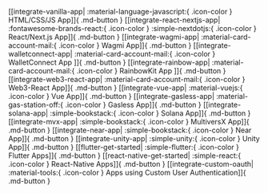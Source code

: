 [[integrate-vanilla-app| :material-language-javascript:{ .icon-color } HTML/CSS/JS App]]{ .md-button }
[[integrate-react-nextjs-app| :fontawesome-brands-react:{ .icon-color } :simple-nextdotjs:{ .icon-color } React/Next.js App]]{ .md-button } 
[[integrate-wagmi-app| :material-card-account-mail:{ .icon-color } Wagmi App]]{ .md-button } 
[[integrate-walletconnect-app| :material-card-account-mail:{ .icon-color } WalletConnect App ]]{ .md-button }
[[integrate-rainbow-app| :material-card-account-mail:{ .icon-color } RainbowKit App ]]{ .md-button }
[[integrate-web3-react-app| :material-card-account-mail:{ .icon-color } Web3-React App]]{ .md-button }
[[integrate-vue-app| :material-vuejs:{ .icon-color } Vue App]]{ .md-button }
[[integrate-gasless-app| :material-gas-station-off:{ .icon-color } Gasless App]]{ .md-button }
[[integrate-solana-app| :simple-bookstack:{ .icon-color } Solana App]]{ .md-button }
[[integrate-mvx-app| :simple-bookstack:{ .icon-color } MultiversX App]]{ .md-button }
[[integrate-near-app| :simple-bookstack:{ .icon-color } Near App]]{ .md-button }
[[integrate-unity-app| :simple-unity:{ .icon-color } Unity App]]{ .md-button }
[[flutter-get-started| :simple-flutter:{ .icon-color } Flutter Apps]]{ .md-button }
[[react-native-get-started| :simple-react:{ .icon-color } React-Native Apps]]{ .md-button }
[[integrate-custom-oauth| :material-tools:{ .icon-color } Apps using Custom User Authentication]]{ .md-button }